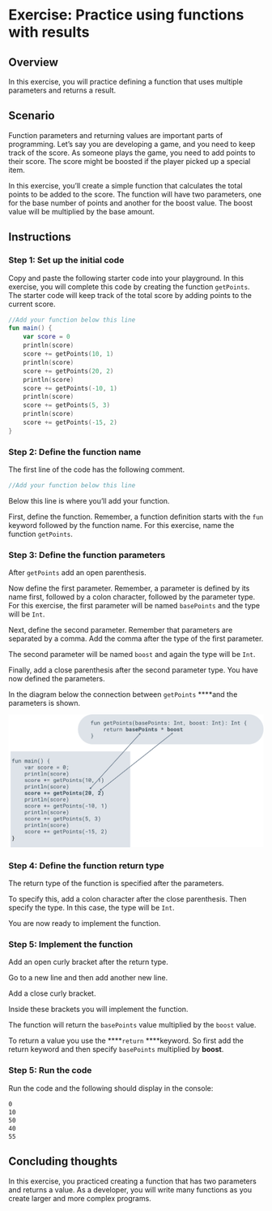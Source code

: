 # Exercise: Practice using functions with results

## Overview

In this exercise, you will practice defining a function that uses multiple parameters and returns a result.

## Scenario

Function parameters and returning values are important parts of programming. Let’s say you are developing a game, and you need to keep track of the score. As someone plays the game, you need to add points to their score. The score might be boosted if the player picked up a special item.

In this exercise, you’ll create a simple function that calculates the total points to be added to the score. The function will have two parameters, one for the base number of points and another for the boost value. The boost value will be multiplied by the base amount.

## Instructions

### Step 1: Set up the initial code

Copy and paste the following starter code into your playground. In this exercise, you will complete this code by creating the function `getPoints`. The starter code will keep track of the total score by adding points to the current score.

```kotlin
//Add your function below this line
fun main() {
    var score = 0
	println(score)
    score += getPoints(10, 1)
	println(score)
    score += getPoints(20, 2)
	println(score)
    score += getPoints(-10, 1)
	println(score)
    score += getPoints(5, 3)
	println(score)
    score += getPoints(-15, 2)
}
```

### **Step 2: Define the function name**

The first line of the code has the following comment.

```kotlin
//Add your function below this line
```

Below this line is where you’ll add your function.

First, define the function. Remember, a function definition starts with the `fun` keyword followed by the function name. For this exercise, name the function `getPoints`.

### **Step 3: Define the function parameters**

After `getPoints` add an open parenthesis.

Now define the first parameter. Remember, a parameter is defined by its name first, followed by a colon character, followed by the parameter type. For this exercise, the first parameter will be named `basePoints` and the type will be `Int`.

Next, define the second parameter. Remember that parameters are separated by a comma. Add the comma after the type of the first parameter.

The second parameter will be named `boost` and again the type will be `Int`.

Finally, add a close parenthesis after the second parameter type. You have now defined the parameters.

In the diagram below the connection between `getPoints` ****and the parameters is shown.

![Exercise-Practice-using-functions-with-results.png](img/Exercise-Practice-using-functions-with-results.png)

### **Step 4: Define the function return type**

The return type of the function is specified after the parameters.

To specify this, add a colon character after the close parenthesis. Then specify the type. In this case, the type will be `Int`.

You are now ready to implement the function.

### **Step 5: Implement the function**

Add an open curly bracket after the return type.

Go to a new line and then add another new line.

Add a close curly bracket.

Inside these brackets you will implement the function.

The function will return the `basePoints` value multiplied by the `boost` value.

To return a value you use the ****`return` ****keyword. So first add the return keyword and then specify `basePoints` multiplied by **boost**.

### **Step 5: Run the code**

Run the code and the following should display in the console:

```
0
10
50
40
55
```

## **Concluding thoughts**

In this exercise, you practiced creating a function that has two parameters and returns a value. As a developer, you will write many functions as you create larger and more complex programs.